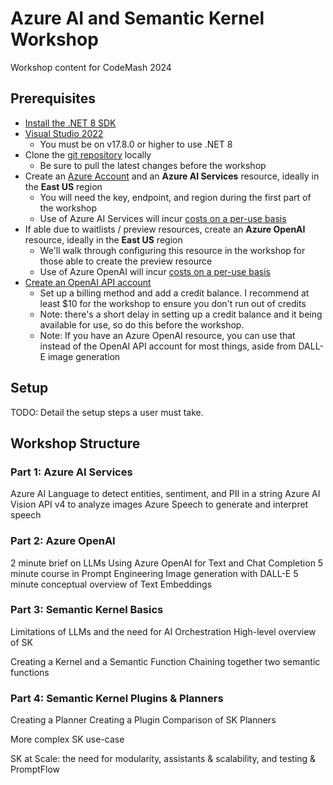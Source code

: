 # Azure AI and Semantic Kernel Workshop
Workshop content for CodeMash 2024

## Prerequisites

- [Install the .NET 8 SDK](https://dotnet.microsoft.com/en-us/download/dotnet/8.0)
- [Visual Studio 2022](https://visualstudio.microsoft.com/downloads/) 
	- You must be on v17.8.0 or higher to use .NET 8
- Clone the [git repository](https://github.com/IntegerMan/MattEland.AI.Semantic.Workshop) locally
	- Be sure to pull the latest changes before the workshop
- Create an [Azure Account](https://azure.microsoft.com/en-us/free/) and an **Azure AI Services** resource, ideally in the **East US** region
	- You will need the key, endpoint, and region during the first part of the workshop
	- Use of Azure AI Services will incur [costs on a per-use basis](https://azure.microsoft.com/en-us/pricing/calculator/?ef_id=_k_7189bd4eed8e1189cb09d8c29758101f_k_&OCID=AIDcmm5edswduu_SEM__k_7189bd4eed8e1189cb09d8c29758101f_k_&msclkid=7189bd4eed8e1189cb09d8c29758101f)
- If able due to waitlists / preview resources, create an **Azure OpenAI** resource, ideally in the **East US** region
	- We'll walk through configuring this resource in the workshop for those able to create the preview resource
	- Use of Azure OpenAI will incur [costs on a per-use basis](https://azure.microsoft.com/en-us/pricing/calculator/?ef_id=_k_7189bd4eed8e1189cb09d8c29758101f_k_&OCID=AIDcmm5edswduu_SEM__k_7189bd4eed8e1189cb09d8c29758101f_k_&msclkid=7189bd4eed8e1189cb09d8c29758101f)
- [Create an OpenAI API account](https://platform.openai.com/)
	- Set up a billing method and add a credit balance. I recommend at least $10 for the workshop to ensure you don't run out of credits
	- Note: there's a short delay in setting up a credit balance and it being available for use, so do this before the workshop.
	- Note: If you have an Azure OpenAI resource, you can use that instead of the OpenAI API account for most things, aside from DALL-E image generation

## Setup

TODO: Detail the setup steps a user must take.

## Workshop Structure

### Part 1: Azure AI Services

Azure AI Language to detect entities, sentiment, and PII in a string
Azure AI Vision API v4 to analyze images
Azure Speech to generate and interpret speech

### Part 2: Azure OpenAI

2 minute brief on LLMs
Using Azure OpenAI for Text and Chat Completion
5 minute course in Prompt Engineering
Image generation with DALL-E
5 minute conceptual overview of Text Embeddings

### Part 3: Semantic Kernel Basics

Limitations of LLMs and the need for AI Orchestration
High-level overview of SK

Creating a Kernel and a Semantic Function
Chaining together two semantic functions

### Part 4: Semantic Kernel Plugins & Planners

Creating a Planner
Creating a Plugin
Comparison of SK Planners

More complex SK use-case

SK at Scale: the need for modularity, assistants & scalability, and testing & PromptFlow
